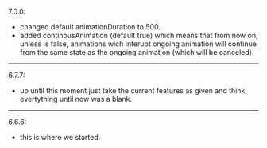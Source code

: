 7.0.0:  
- changed default animationDuration to 500.
- added continousAnimation (default true) which means that from now on, unless is false, animations wich interupt ongoing animation will continue from the same state as the ongoing animation (which will be canceled). 

---

6.7.7:  
- up until this moment just take the current features as given and think evertything until now was a blank.

---
6.6.6:  
- this is where we started.